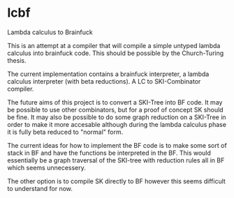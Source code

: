 # lcbf
Lambda calculus to Brainfuck

This is an attempt at a compiler that will compile a simple untyped lambda calculus into brainfuck code. This should be possible by the Church-Turing thesis.

The current implementation contains a brainfuck interpreter, a lambda calculus interpreter (with beta reductions). A LC to SKI-Combinator compiler.

The future aims of this project is to convert a SKI-Tree into BF code. It may be possible to use other combinators, but for a proof of concept SK should be fine. It may also be possible to do some graph reduction on a SKI-Tree in order to make it more accesable although during the lambda calculus phase it is fully beta reduced to "normal" form.

The current ideas for how to implement the BF code is to make some sort of stack in BF and have the functions be interpreted in the BF. This would essentially be a graph traversal of the SKI-tree with reduction rules all in BF which seems unnecessery.

The other option is to compile SK directly to BF however this seems difficult to understand for now.
